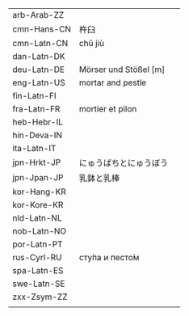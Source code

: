 | | | |
|-|-|-|
| arb-Arab-ZZ |  |  |
| cmn-Hans-CN | 杵臼 |  |
| cmn-Latn-CN | chǔ jiù |  |
| dan-Latn-DK |  |  |
| deu-Latn-DE | Mörser und Stößel [m] |  |
| eng-Latn-US | mortar and pestle |  |
| fin-Latn-FI |  |  |
| fra-Latn-FR | mortier et pilon |  |
| heb-Hebr-IL |  |  |
| hin-Deva-IN |  |  |
| ita-Latn-IT |  |  |
| jpn-Hrkt-JP | にゅうばちとにゅうぼう |  |
| jpn-Jpan-JP | 乳鉢と乳棒 |  |
| kor-Hang-KR |  |  |
| kor-Kore-KR |  |  |
| nld-Latn-NL |  |  |
| nob-Latn-NO |  |  |
| por-Latn-PT |  |  |
| rus-Cyrl-RU | сту́па и песто́м |  |
| spa-Latn-ES |  |  |
| swe-Latn-SE |  |  |
| zxx-Zsym-ZZ |  |  |
|  |  |  |
